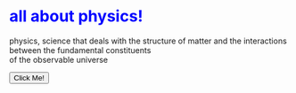 <!DOCTYPE html>
<html lang="en">
<head>
    <title>Your Page Title</title>
    </head>
<body>
    <h1 style="color:blue;">all about physics!</h1>
    <p >physics, science that deals with the structure of matter and the interactions between the fundamental constituents 
    <br>
     of the observable universe</p>
     <button id="myButton">Click Me!</button>
     <script>
  document.getElementById('myButton').addEventListener('click', function () {
    alert('You clicked the button!')
  })
</script> 
</body>
</html>
